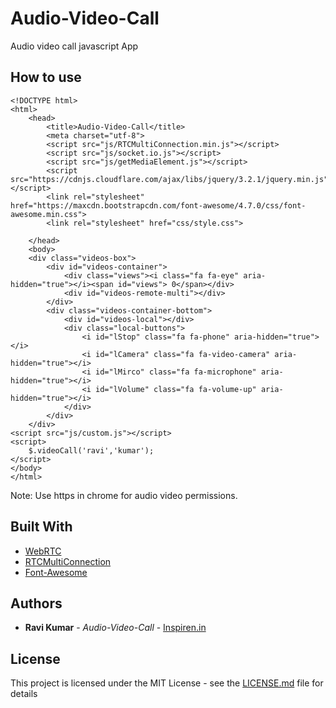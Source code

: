 # Audio-Video-Call

Audio video call javascript App

## How to use    
    <!DOCTYPE html>
	<html>
	    <head>
	        <title>Audio-Video-Call</title>
	        <meta charset="utf-8">
	        <script src="js/RTCMultiConnection.min.js"></script>
	        <script src="js/socket.io.js"></script>
	        <script src="js/getMediaElement.js"></script>
	        <script src="https://cdnjs.cloudflare.com/ajax/libs/jquery/3.2.1/jquery.min.js"></script>
	        <link rel="stylesheet" href="https://maxcdn.bootstrapcdn.com/font-awesome/4.7.0/css/font-awesome.min.css">
	        <link rel="stylesheet" href="css/style.css"> 
	        
	    </head>
	    <body>
	    <div class="videos-box">
	        <div id="videos-container">
	            <div class="views"><i class="fa fa-eye" aria-hidden="true"></i><span id="views"> 0</span></div>
	            <div id="videos-remote-multi"></div>
	        </div>
	        <div class="videos-container-bottom">
	            <div id="videos-local"></div>
	            <div class="local-buttons">
	                <i id="lStop" class="fa fa-phone" aria-hidden="true"></i>
	                <i id="lCamera" class="fa fa-video-camera" aria-hidden="true"></i>
	                <i id="lMirco" class="fa fa-microphone" aria-hidden="true"></i>
	                <i id="lVolume" class="fa fa-volume-up" aria-hidden="true"></i>
	            </div>
	        </div>
	    </div>
	<script src="js/custom.js"></script>    
	<script>
	    $.videoCall('ravi','kumar');
	</script>    
	</body>
	</html>   

Note: Use https in chrome for audio video permissions.

## Built With

* [WebRTC](https://github.com/webrtc)
* [RTCMultiConnection](https://github.com/muaz-khan/RTCMultiConnection)
* [Font-Awesome](https://github.com/FortAwesome/Font-Awesome)

## Authors

* **Ravi Kumar** - *Audio-Video-Call* - [Inspiren.in](https://inspiren.in)

## License

This project is licensed under the MIT License - see the [LICENSE.md](LICENSE.md) file for details
